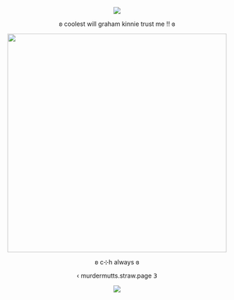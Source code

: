 <p align="center">
 <img src="https://komarev.com/ghpvc/?username=yaoikat&color=red&style=plastic&label=🐶"
</p>
 <p align="center">
  </p>

  <p align="center">
ʚ coolest will graham kinnie trust me !! ɞ
   
<p align="center">
  <img src="https://i.postimg.cc/cHyLf1sP/willpup.jpg" width="500">
</p>

<p align="center">
ʚ c⊹h always ɞ

<p align="center">
‹ murdermutts.straw.page 𝟥

<p align="center">
<img src="https://spotify-github-profile.kittinanx.com/api/view?uid=lpmqz3bufqngt56rz8g8mtxxc&cover_image=true&theme=novatorem&show_offline=true&background_color=121212&interchange=true">
</p>


